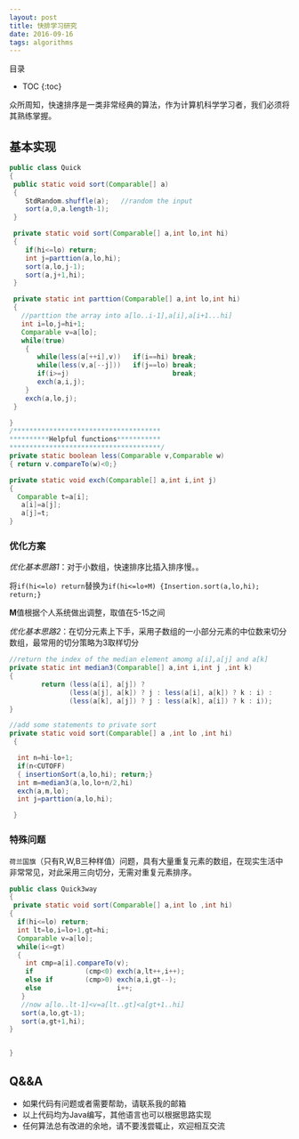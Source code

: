 ```yaml
---
layout: post
title: 快排学习研究
date: 2016-09-16
tags: algorithms
---
```


目录

* TOC 
{:toc}

众所周知，快速排序是一类非常经典的算法，作为计算机科学学习者，我们必须将其熟练掌握。

## 基本实现

```java
public class Quick
{
 public static void sort(Comparable[] a)
 {
    StdRandom.shuffle(a);   //random the input
    sort(a,0,a.length-1);
 }

 private static void sort(Comparable[] a,int lo,int hi)
 {
    if(hi<=lo) return;
    int j=parttion(a,lo,hi);
    sort(a,lo,j-1);
    sort(a,j+1,hi);
 }

 private static int parttion(Comparable[] a,int lo,int hi)
 {
   //parttion the array into a[lo..i-1],a[i],a[i+1...hi]
   int i=lo,j=hi+1;
   Comparable v=a[lo];
   while(true)
    {
       while(less(a[++i],v))   if(i==hi) break;
       while(less(v,a[--j]))   if(j==lo) break;
       if(i>=j)                          break;
       exch(a,i,j);
    }
    exch(a,lo,j);
 }

}
/*************************************
**********Helpful functions***********
**************************************/
private static boolean less(Comparable v,Comparable w)
{ return v.compareTo(w)<0;}

private static void exch(Comparable[] a,int i,int j)
{
  Comparable t=a[i];
   a[i]=a[j];
   a[j]=t;
}
```

### 优化方案

*优化基本思路1*：对于小数组，快速排序比插入排序慢。。

将`if(hi<=lo) return`替换为`if(hi<=lo+M) {Insertion.sort(a,lo,hi); return;}`

**M**值根据个人系统做出调整，取值在5-15之间

*优化基本思路2*：在切分元素上下手，采用子数组的一小部分元素的中位数来切分数组，最常用的切分策略为3取样切分

```java
//return the index of the median element amomg a[i],a[j] and a[k]
private static int median3(Comparable[] a,int i,int j ,int k)
{
        return (less(a[i], a[j]) ?
               (less(a[j], a[k]) ? j : less(a[i], a[k]) ? k : i) :
               (less(a[k], a[j]) ? j : less(a[k], a[i]) ? k : i));
}

//add some statements to private sort 
private static void sort(Comparable[] a ,int lo ,int hi)
 {

  int n=hi-lo+1;
  if(n<CUTOFF)
  { insertionSort(a,lo,hi); return;}
  int m=median3(a,lo,lo+n/2,hi)
  exch(a,m,lo);
  int j=parttion(a,lo,hi);

 }
```


### 特殊问题

`荷兰国旗`（只有R,W,B三种样值）问题，具有大量重复元素的数组，在现实生活中非常常见，对此采用三向切分，无需对重复元素排序。

```java
public class Quick3way
{
 private static void sort(Comparable[] a,int lo ,int hi)
{
  if(hi<=lo) return;
  int lt=lo,i=lo+1,gt=hi;
  Comparable v=a[lo];
  while(i<=gt)
  {
    int cmp=a[i].compareTo(v);
    if             (cmp<0) exch(a,lt++,i++);
    else if        (cmp>0) exch(a,i,gt--);
    else                   i++;
   }
   //now a[lo..lt-1]<v=a[lt..gt]<a[gt+1..hi]
   sort(a,lo,gt-1);
   sort(a,gt+1,hi);
}


}
```

## Q&&A
* 如果代码有问题或者需要帮助，请联系我的邮箱
* 以上代码均为Java编写，其他语言也可以根据思路实现
* 任何算法总有改进的余地，请不要浅尝辄止，欢迎相互交流



